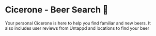 # Cicerone - Beer Search :beer:

Your personal Cicerone is here to help you find familiar and new beers. It also includes user reviews from Untappd and locations to find your beer
